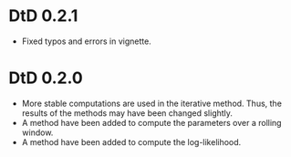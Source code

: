 # DtD 0.2.1
* Fixed typos and errors in vignette.

# DtD 0.2.0
* More stable computations are used in the iterative method. Thus, the results 
  of the methods may have been changed slightly.
* A method have been added to compute the parameters over a rolling window.
* A method have been added to compute the log-likelihood.

